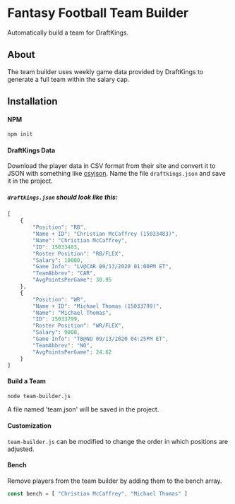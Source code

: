 # Fantasy Football Team Builder

Automatically build a team for DraftKings.

## About

The team builder uses weekly game data provided by DraftKings to generate a full team within the salary cap.

## Installation

#### NPM

```bash
npm init
```
#### DraftKings Data

Download the player data in CSV format from their site and convert it to JSON with something like [csvjson](https://csvjson.com/). Name the file `draftkings.json` and save it in the project.

##### `draftkings.json` should look like this:

```javascript
[
    {
        "Position": "RB",
        "Name + ID": "Christian McCaffrey (15033483)",
        "Name": "Christian McCaffrey",
        "ID": 15033483,
        "Roster Position": "RB/FLEX",
        "Salary": 10000,
        "Game Info": "LV@CAR 09/13/2020 01:00PM ET",
        "TeamAbbrev": "CAR",
        "AvgPointsPerGame": 30.95
    },
    {
        "Position": "WR",
        "Name + ID": "Michael Thomas (15033799)",
        "Name": "Michael Thomas",
        "ID": 15033799,
        "Roster Position": "WR/FLEX",
        "Salary": 9000,
        "Game Info": "TB@NO 09/13/2020 04:25PM ET",
        "TeamAbbrev": "NO",
        "AvgPointsPerGame": 24.62
    }
]
```

#### Build a Team

```bash
node team-builder.js
```

A file named 'team.json' will be saved in the project.

#### Customization

`team-builder.js` can be modified to change the order in which positions are adjusted.

#### Bench

Remove players from the team builder by adding them to the bench array.

```javascript
const bench = [ "Christian McCaffrey", "Michael Thomas" ]
```